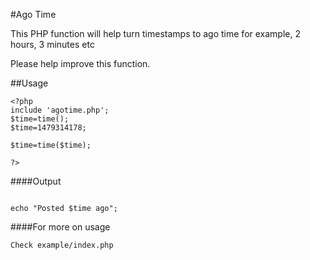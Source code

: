 #Ago Time

This PHP function will help turn timestamps to ago time for example, 2 hours, 3 minutes etc

Please help improve this function.

##Usage

```
<?php
include 'agotime.php';
$time=time();
$time=1479314178;

$time=time($time);

?>
```
####Output

```

echo "Posted $time ago";
```
####For more on usage
```
Check example/index.php 
```